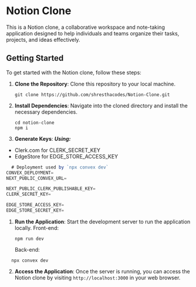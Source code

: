 # Notion Clone

This is a Notion clone, a collaborative workspace and note-taking application designed to help individuals and teams organize their tasks, projects, and ideas effectively.

## Getting Started

To get started with the Notion clone, follow these steps:

1. **Clone the Repository**: Clone this repository to your local machine.
   ```
   git clone https://github.com/shresthacodes/Notion-Clone.git
   ```

2. **Install Dependencies**: Navigate into the cloned directory and install the necessary dependencies.
   ```
   cd notion-clone
   npm i
   ```

3. **Generate Keys**: 
***Using:***
- Clerk.com for CLERK_SECRET_KEY
- EdgeStore for EDGE_STORE_ACCESS_KEY
 
```js
  # Deployment used by `npx convex dev`
CONVEX_DEPLOYMENT=
NEXT_PUBLIC_CONVEX_URL=

NEXT_PUBLIC_CLERK_PUBLISHABLE_KEY=
CLERK_SECRET_KEY=

EDGE_STORE_ACCESS_KEY=
EDGE_STORE_SECRET_KEY=
```


1. **Run the Application**: Start the development server to run the application locally.
   Front-end:
   
   ```
   npm run dev
   ```
   Back-end:
   
 ```
   npx convex dev
   ```
2. **Access the Application**: Once the server is running, you can access the Notion clone by visiting `http://localhost:3000` in your web browser.

